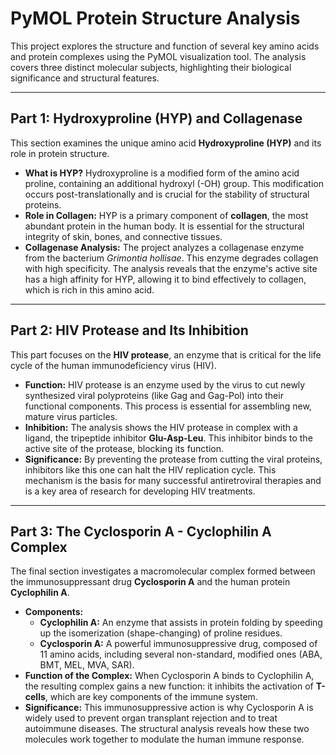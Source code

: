 # PyMOL Protein Structure Analysis

This project explores the structure and function of several key amino acids and protein complexes using the PyMOL visualization tool. The analysis covers three distinct molecular subjects, highlighting their biological significance and structural features.

---

## Part 1: Hydroxyproline (HYP) and Collagenase

This section examines the unique amino acid **Hydroxyproline (HYP)** and its role in protein structure.

* **What is HYP?** Hydroxyproline is a modified form of the amino acid proline, containing an additional hydroxyl (-OH) group. This modification occurs post-translationally and is crucial for the stability of structural proteins.
* **Role in Collagen:** HYP is a primary component of **collagen**, the most abundant protein in the human body. It is essential for the structural integrity of skin, bones, and connective tissues.
* **Collagenase Analysis:** The project analyzes a collagenase enzyme from the bacterium *Grimontia hollisae*. This enzyme degrades collagen with high specificity. The analysis reveals that the enzyme's active site has a high affinity for HYP, allowing it to bind effectively to collagen, which is rich in this amino acid.

---

## Part 2: HIV Protease and Its Inhibition

This part focuses on the **HIV protease**, an enzyme that is critical for the life cycle of the human immunodeficiency virus (HIV).

* **Function:** HIV protease is an enzyme used by the virus to cut newly synthesized viral polyproteins (like Gag and Gag-Pol) into their functional components. This process is essential for assembling new, mature virus particles.
* **Inhibition:** The analysis shows the HIV protease in complex with a ligand, the tripeptide inhibitor **Glu-Asp-Leu**. This inhibitor binds to the active site of the protease, blocking its function.
* **Significance:** By preventing the protease from cutting the viral proteins, inhibitors like this one can halt the HIV replication cycle. This mechanism is the basis for many successful antiretroviral therapies and is a key area of research for developing HIV treatments.

---

## Part 3: The Cyclosporin A - Cyclophilin A Complex

The final section investigates a macromolecular complex formed between the immunosuppressant drug **Cyclosporin A** and the human protein **Cyclophilin A**.

* **Components:**
    * **Cyclophilin A:** An enzyme that assists in protein folding by speeding up the isomerization (shape-changing) of proline residues.
    * **Cyclosporin A:** A powerful immunosuppressive drug, composed of 11 amino acids, including several non-standard, modified ones (ABA, BMT, MEL, MVA, SAR).
* **Function of the Complex:** When Cyclosporin A binds to Cyclophilin A, the resulting complex gains a new function: it inhibits the activation of **T-cells**, which are key components of the immune system.
* **Significance:** This immunosuppressive action is why Cyclosporin A is widely used to prevent organ transplant rejection and to treat autoimmune diseases. The structural analysis reveals how these two molecules work together to modulate the human immune response.